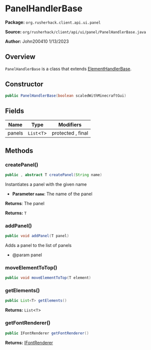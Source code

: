 # PanelHandlerBase

**Package:** `org.rusherhack.client.api.ui.panel`

**Source:** `org/rusherhack/client/api/ui/panel/PanelHandlerBase.java`

**Author:** John200410 1/13/2023



## Overview

`PanelHandlerBase` is a class that extends [ElementHandlerBase](/client/api/ui/ElementHandlerBase.md).

## Constructor

```java
public PanelHandlerBase(boolean scaledWithMinecraftGui)
```

## Fields

| Name | Type | Modifiers |
|------|------|----------|
| panels | `List`<`T`> | protected , final |


## Methods

### createPanel()

```java
public , abstract T createPanel(String name)
```

Instantiates a panel with the given name
* **Parameter `name`**: The name of the panel


**Returns**: The panel



**Returns:** `T`

### addPanel()

```java
public void addPanel(T panel)
```

Adds a panel to the list of panels
* @param panel

### moveElementToTop()

```java
public void moveElementToTop(T element)
```

### getElements()

```java
public List<T> getElements()
```

**Returns:** `List`<`T`>

### getFontRenderer()

```java
public IFontRenderer getFontRenderer()
```

**Returns:** [IFontRenderer](/client/api/render/font/IFontRenderer.md)

